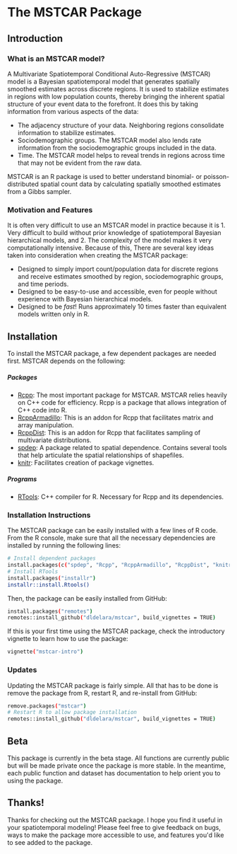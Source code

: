 # The MSTCAR Package
## Introduction
### What is an MSTCAR model?

A Multivariate Spatiotemporal Conditional Auto-Regressive (MSTCAR) model is a Bayesian spatiotemporal model that generates spatially smoothed estimates across discrete regions. It is used to stabilize estimates in regions with low population counts, thereby bringing the inherent spatial structure of your event data to the forefront. It does this by taking information from various aspects of the data:
- The adjacency structure of your data. Neighboring regions consolidate information to stabilize estimates.
- Sociodemographic groups. The MSTCAR model also lends rate information from the sociodemographic groups included in the data.
- Time. The MSTCAR model helps to reveal trends in regions across time that may not be evident from the raw data.

MSTCAR is an R package is used to better understand binomial- or poisson-distributed spatial count data by calculating spatially smoothed estimates from a Gibbs sampler.

### Motivation and Features

It is often very difficult to use an MSTCAR model in practice because it is 1. Very difficult to build without prior knowledge of spatiotemporal Bayesian hierarchical models, and 2. The complexity of the model makes it very computationally intensive. Because of this, There are several key ideas taken into consideration when creating the MSTCAR package:

- Designed to simply import count/population data for discrete regions and receive estimates smoothed by region, sociodemographic groups, and time periods.
- Designed to be easy-to-use and accessible, even for people without experience with Bayesian hierarchical models.
- Designed to be *fast*! Runs approximately 10 times faster than equivalent models written only in R.

## Installation

To install the MSTCAR package, a few dependent packages are needed first. MSTCAR depends on the following:

##### Packages
- [Rcpp](https://cran.r-project.org/package=Rcpp): The most important package for MSTCAR. MSTCAR relies heavily on C++ code for efficiency. Rcpp is a package that allows integration of C++ code into R.
- [RcppArmadillo](https://cran.r-project.org/package=RcppArmadillo): This is an addon for Rcpp that facilitates matrix and array manipulation.
- [RcppDist](https://cran.r-project.org/package=RcppDist): This is an addon for Rcpp that facilitates sampling of multivariate distributions.
- [spdep](https://cran.r-project.org/package=spdep): A package related to spatial dependence. Contains several tools that help articulate the spatial relationships of shapefiles.
- [knitr](https://cran.r-project.org/package=knitr): Facilitates creation of package vignettes.
##### Programs
- [RTools](https://cran.r-project.org/bin/windows/Rtools/): C++ compiler for R. Necessary for Rcpp and its dependencies.

### Installation Instructions
The MSTCAR package can be easily installed with a few lines of R code. From the R console, make sure that all the necessary dependencies are installed by running the following lines:

```sh
# Install dependent packages
install.packages(c("spdep", "Rcpp", "RcppArmadillo", "RcppDist", "knitr"))
# Install RTools
install.packages("installr")
installr::install.Rtools()
```
Then, the package can be easily installed from GitHub:
```sh
install.packages("remotes")
remotes::install_github("dldelara/mstcar", build_vignettes = TRUE)
```
If this is your first time using the MSTCAR package, check the introductory vignette to learn how to use the package:
```sh
vignette("mstcar-intro")
```

### Updates
Updating the MSTCAR package is fairly simple. All that has to be done is remove the package from R, restart R, and re-install from GitHub:
```sh
remove.packages("mstcar")
# Restart R to allow package installation
remotes::install_github("dldelara/mstcar", build_vignettes = TRUE)
```

## Beta
This package is currently in the beta stage. All functions are currently public but will be made private once the package is more stable. In the meantime, each public function and dataset has documentation to help orient you to using the package.

## Thanks!
Thanks for checking out the MSTCAR package. I hope you find it useful in your spatiotemporal modeling! Please feel free to give feedback on bugs, ways to make the package more accessible to use, and features you'd like to see added to the package.
